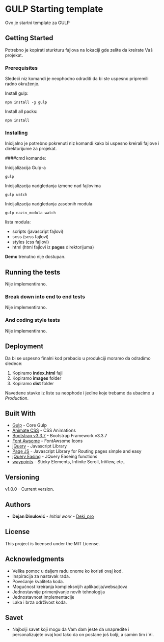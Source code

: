 # GULP Starting template

Ovo je startni template za GULP 

## Getting Started

Potrebno je kopirati sturkturu fajlova na lokaciji gde zelite da kreirate Vаš projekat.

### Prerequisites

Sledeći niz komandi je neophodno odraditi da bi ste uspesno pripremili radno okruženje.

Install gulp:
```
npm install -g gulp
```
Install all packs: 

```
npm install
```


### Installing

Inicijalno je potrebno pokrenuti niz komandi kako bi uspesno kreirali fajlove i direktorijume za projekat.

####cmd komande:

Inicijalizacija Gulp-a
```
gulp
```

Inicijalizacija nadgledanja izmene nad fajlovima

```
gulp watch
```

Inicijalizacija nadgledanja zasebnih modula

```
gulp naziv_modula watch
```
lista modula: 

- scripts (javascript fajlovi)
- scss (scss fajlovi)
- styles (css fajlovi)
- html (html fajlovi iz **pages** direktorijuma)

**Demo** trenutno nije dostupan.

## Running the tests

Nije implementirano.

### Break down into end to end tests

Nije implementirano.

### And coding style tests

Nije implementirano.

## Deployment

Da bi se uspesno finalni kod prebacio u produkciji moramo da odradimo sledece:

 1. Kopiramo **index.html** fajl
 2. Kopiramo **images** folder
 3. Kopiramo **dist** folder

Navedene stavke iz liste su neophode i jedine koje trebamo da ubacimo u *Production*.

## Built With

* [Gulp](https://gulpjs.com/docs/en/getting-started/quick-start) - Core Gulp
* [Animate CSS](https://daneden.github.io/animate.css/) - CSS Animations
* [Bootstrap v3.3.7](https://getbootstrap.com/docs/3.3/) - Bootstrap Framework v3.3.7
* [Font Awsome](https://fontawesome.com/) - FontAwsome Icons
* [jQuery](https://jquery.com/) - Javascript Library
* [Page JS](https://visionmedia.github.io/page.js/) - Javascript Library for Routing pages simple and easy
* [jQuery Easing](https://visionmedia.github.io/page.js/) - JQuery Easeing functions
* [waypoints](http://imakewebthings.com/waypoints/) - Sticky Elements, Infinite Scroll, InView, etc..


## Versioning

v1.0.0 - Current version.

## Authors

* **Dejan Dinulović** - *Initial work* - [Deki_pro](https://bitbucket.org/Deki_pro/)



## License

This project is licensed under the MIT License.

## Acknowledgments

* Velika pomoc u daljem radu onome ko koristi ovaj kod.
* Inspiracija za nastavak rada.
* Povećanje kvaliteta koda.
* Mogućnost kreiranja kompleksnijih aplikacija/websajtova
* Jednostavnije primenjivanje novih tehnologija
* Jednostavnost implementacije 
* Laka i brza održivost koda.

## Savet
 * Najbolji savet koji mogu da Vam dam jeste da unapredite i personalizujete ovaj kod tako da on postane još bolji, a samim tim i Vi.
